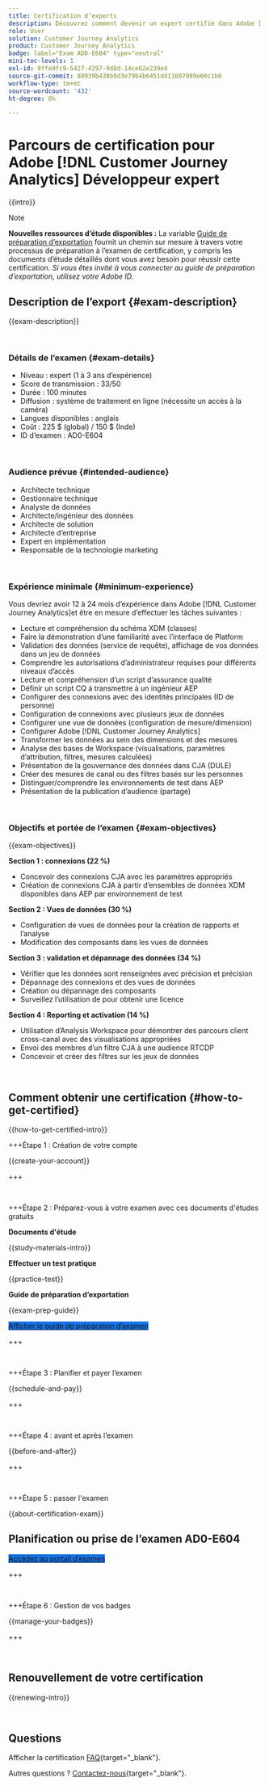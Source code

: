```yaml
---
title: Certification d’experts
description: Découvrez comment devenir un expert certifié dans Adobe [!DNL Customer Journey Analytics]
role: User
solution: Customer Journey Analytics
product: Customer Journey Analytics
badge: label="Exam AD0-E604" type="neutral"
mini-toc-levels: 1
exl-id: 9ffe9fc9-5427-4297-9d8d-14ce62e239e4
source-git-commit: 88939b438b9d3e79b4b6451dd11607989e60c1b6
workflow-type: tm+mt
source-wordcount: '432'
ht-degree: 0%

---
```


# Parcours de certification pour Adobe [!DNL Customer Journey Analytics] Développeur expert

{{intro}}

>[!NOTE]
>
>**Nouvelles ressources d’étude disponibles :** La variable [Guide de préparation d’exportation](https://app.rockinfo.com/courses/playScorm/376) fournit un chemin sur mesure à travers votre processus de préparation à l’examen de certification, y compris les documents d’étude détaillés dont vous avez besoin pour réussir cette certification. _Si vous êtes invité à vous connecter au guide de préparation d’exportation, utilisez votre Adobe ID._

## Description de l’export {#exam-description}

{{exam-description}}

<br>

### Détails de l’examen {#exam-details}

* Niveau : expert (1 à 3 ans d’expérience)
* Score de transmission : 33/50
* Durée : 100 minutes
* Diffusion : système de traitement en ligne (nécessite un accès à la caméra)
* Langues disponibles : anglais
* Coût : 225 $ (global) / 150 $ (Inde)
* ID d’examen : AD0-E604

<br>

### Audience prévue {#intended-audience}

* Architecte technique
* Gestionnaire technique
* Analyste de données
* Architecte/ingénieur des données
* Architecte de solution
* Architecte d’entreprise
* Expert en implémentation
* Responsable de la technologie marketing

<br>

### Expérience minimale {#minimum-experience}

Vous devriez avoir 12 à 24 mois d’expérience dans Adobe [!DNL Customer Journey Analytics]et être en mesure d’effectuer les tâches suivantes :

* Lecture et compréhension du schéma XDM (classes)
* Faire la démonstration d’une familiarité avec l’interface de Platform
* Validation des données (service de requête), affichage de vos données dans un jeu de données
* Comprendre les autorisations d’administrateur requises pour différents niveaux d’accès
* Lecture et compréhension d’un script d’assurance qualité
* Définir un script CQ à transmettre à un ingénieur AEP
* Configurer des connexions avec des identités principales (ID de personne)
* Configuration de connexions avec plusieurs jeux de données
* Configurer une vue de données (configuration de mesure/dimension)
* Configurer Adobe [!DNL Customer Journey Analytics]
* Transformer les données au sein des dimensions et des mesures
* Analyse des bases de Workspace (visualisations, paramètres d’attribution, filtres, mesures calculées)
* Présentation de la gouvernance des données dans CJA (DULE)
* Créer des mesures de canal ou des filtres basés sur les personnes
* Distinguer/comprendre les environnements de test dans AEP
* Présentation de la publication d’audience (partage)

<br>

### Objectifs et portée de l’examen {#exam-objectives}

{{exam-objectives}}

**Section 1 : connexions (22 %)**

* Concevoir des connexions CJA avec les paramètres appropriés
* Création de connexions CJA à partir d’ensembles de données XDM disponibles dans AEP par environnement de test

**Section 2 : Vues de données (30 %)**

* Configuration de vues de données pour la création de rapports et l’analyse
* Modification des composants dans les vues de données

**Section 3 : validation et dépannage des données (34 %)**

* Vérifier que les données sont renseignées avec précision et précision
* Dépannage des connexions et des vues de données
* Création ou dépannage des composants
* Surveillez l’utilisation de pour obtenir une licence

**Section 4 : Reporting et activation (14 %)**

* Utilisation d’Analysis Workspace pour démontrer des parcours client cross-canal avec des visualisations appropriées
* Envoi des membres d’un filtre CJA à une audience RTCDP
* Concevoir et créer des filtres sur les jeux de données

<br>

## Comment obtenir une certification {#how-to-get-certified}

{{how-to-get-certified-intro}}

+++Étape 1 : Création de votre compte

{{create-your-account}}

+++

<br>

+++Étape 2 : Préparez-vous à votre examen avec ces documents d&#39;études gratuits

**Documents d&#39;étude**

{{study-materials-intro}}

**Effectuer un test pratique**

{{practice-test}}

**Guide de préparation d’exportation**

{{exam-prep-guide}}

<a href="https://app.rockinfo.com/courses/playScorm/376" target="_blank" class="spectrum-Button spectrum-Button--fill spectrum-Button--accent spectrum-Button--sizeM is-margin-bottom-big-big at-element-click-tracking" style="background-color:#1473E6">

<span class="spectrum-Button-label has-no-wrap">
   Afficher le guide de préparation d’examen
</span>
</a>

+++

<br>

+++Étape 3 : Planifier et payer l’examen

{{schedule-and-pay}}

+++

<br>

+++Étape 4 : avant et après l’examen

{{before-and-after}}

+++

<br>

+++Étape 5 : passer l&#39;examen

{{about-certification-exam}}

## Planification ou prise de l’examen AD0-E604

<a href="https://www.certmetrics.com/adobe/candidate/examity_sso.aspx?eid=AD0-E604" target="_blank" class="spectrum-Button spectrum-Button--fill spectrum-Button--accent spectrum-Button--sizeM is-margin-bottom-big-big at-element-click-tracking" style="background-color:#1473E6">

<span class="spectrum-Button-label has-no-wrap">
   Accédez au portail d’examen
</span>
</a>

+++

<br>

+++Étape 6 : Gestion de vos badges

{{manage-your-badges}}

+++

<br>

## Renouvellement de votre certification

{{renewing-intro}}

<br>

## Questions

Afficher la certification [FAQ](https://experienceleague.adobe.com/docs/certification/certification/faq.html){target="_blank"}.

Autres questions ? [Contactez-nous](mailto:certif@adobe.com){target="_blank"}.
